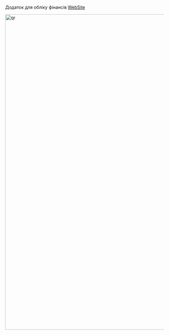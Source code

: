 Додаток для обліку фінансів [WebSite](https://money-guard-2.vercel.app/)

<img width="1000px" src="https://www.canva.com/design/DAGQZMY8E3A/yYlp8rUCHI2sT4KzqMkJ1w/watch" alt="qr"/>
